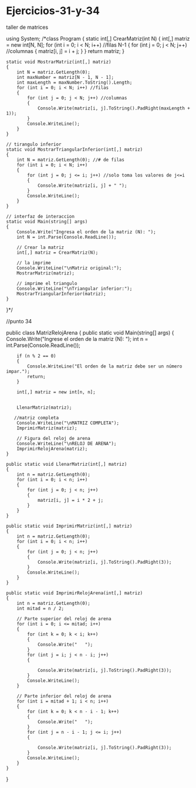 # Ejercicios-31-y-34
taller de matrices

using System;
/*class Program
{
    static int[,] CrearMatriz(int N)
    {
        int[,] matriz = new int[N, N];
        for (int i = 0; i < N; i++) //filas N-1
        {
            for (int j = 0; j < N; j++) //columnas
            {
                matriz[i, j] = i + j;
            }
        }
        return matriz;
    }

    static void MostrarMatriz(int[,] matriz)
    {
        int N = matriz.GetLength(0);
        int maxNumber = matriz[N - 1, N - 1];
        int maxLength = maxNumber.ToString().Length; 
        for (int i = 0; i < N; i++) //filas
        {
            for (int j = 0; j < N; j++) //columnas
            {
                Console.Write(matriz[i, j].ToString().PadRight(maxLength + 1));
            }
            Console.WriteLine();
        }
    }

    // tirangulo inferior
    static void MostrarTriangularInferior(int[,] matriz)
    {
        int N = matriz.GetLength(0); //# de filas
        for (int i = 0; i < N; i++)
        {
            for (int j = 0; j <= i; j++) //solo toma los valores de j<=i
            {
                Console.Write(matriz[i, j] + " ");
            }
            Console.WriteLine();
        }
    }

    // interfaz de interaccion
    static void Main(string[] args)
    {
        Console.Write("Ingresa el orden de la matriz (N): ");
        int N = int.Parse(Console.ReadLine()); 

        // Crear la matriz
        int[,] matriz = CrearMatriz(N);

        // la imprime
        Console.WriteLine("\nMatriz original:");
        MostrarMatriz(matriz);

        // imprime el triangulo
        Console.WriteLine("\nTriangular inferior:");
        MostrarTriangularInferior(matriz);
    }
}*/

//punto 34

public class MatrizRelojArena
{
    public static void Main(string[] args)
    {
        Console.Write("Ingrese el orden de la matriz (N): ");
        int n = int.Parse(Console.ReadLine());

        if (n % 2 == 0)
        {
            Console.WriteLine("El orden de la matriz debe ser un número impar.");
            return;
        }

        int[,] matriz = new int[n, n];

       
        LlenarMatriz(matriz);

       //matriz completa
        Console.WriteLine("\nMATRIZ COMPLETA");
        ImprimirMatriz(matriz);

        // Figura del reloj de arena
        Console.WriteLine("\nRELOJ DE ARENA");
        ImprimirRelojArena(matriz);
    }

    public static void LlenarMatriz(int[,] matriz)
    {
        int n = matriz.GetLength(0);
        for (int i = 0; i < n; i++)
        {
            for (int j = 0; j < n; j++)
            {
                matriz[i, j] = i * 2 + j;
            }
        }
    }

    public static void ImprimirMatriz(int[,] matriz)
    {
        int n = matriz.GetLength(0);
        for (int i = 0; i < n; i++)
        {
            for (int j = 0; j < n; j++)
            { 
                Console.Write(matriz[i, j].ToString().PadRight(3));
            }
            Console.WriteLine();
        }
    }

    public static void ImprimirRelojArena(int[,] matriz)
    {
        int n = matriz.GetLength(0);
        int mitad = n / 2;

        // Parte superior del reloj de arena
        for (int i = 0; i <= mitad; i++)
        {
            for (int k = 0; k < i; k++)
            {
                Console.Write("   ");
            }
            for (int j = i; j < n - i; j++)
            {
               
                Console.Write(matriz[i, j].ToString().PadRight(3));
            }
            Console.WriteLine();
        }

        // Parte inferior del reloj de arena
        for (int i = mitad + 1; i < n; i++)
        {
            for (int k = 0; k < n - i - 1; k++)
            {
                Console.Write("   ");
            }
            for (int j = n - i - 1; j <= i; j++)
            {
               
                Console.Write(matriz[i, j].ToString().PadRight(3));
            }
            Console.WriteLine();
        }
    }
}
